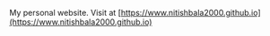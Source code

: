 My personal website. Visit at [https://www.nitishbala2000.github.io](https://www.nitishbala2000.github.io)
